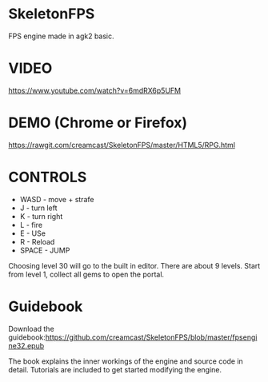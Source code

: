 # SkeletonFPS
FPS engine made in agk2 basic.

# VIDEO
https://www.youtube.com/watch?v=6mdRX6p5UFM

# DEMO (Chrome or Firefox)
https://rawgit.com/creamcast/SkeletonFPS/master/HTML5/RPG.html

# CONTROLS
* WASD - move + strafe
* J - turn left
* K - turn right
* L - fire
* E - USe
* R - Reload
* SPACE - JUMP

Choosing level 30 will go to the built in editor. There are about 9 levels. Start from level 1, collect all gems to open the portal.

# Guidebook

Download the guidebook:https://github.com/creamcast/SkeletonFPS/blob/master/fpsengine32.epub

The book explains the inner workings of the engine and source code in detail. Tutorials are included to get started modifying the engine.
